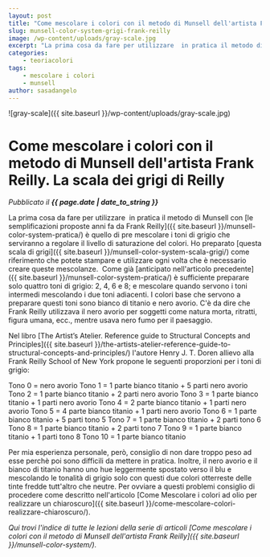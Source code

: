 ```yaml
---
layout: post
title: "Come mescolare i colori con il metodo di Munsell dell'artista Frank Reilly. La scala dei grigi di Reilly."
slug: munsell-color-system-grigi-frank-reilly
image: /wp-content/uploads/gray-scale.jpg
excerpt: "La prima cosa da fare per utilizzare  in pratica il metodo di Munsell con le semplificazioni proposte anni fa da Frank Reilly è quello di pre mescolare i"
categories:
    - teoriacolori
tags:
    - mescolare i colori
    - munsell
author: sasadangelo
---
```


![gray-scale]({{ site.baseurl }}/wp-content/uploads/gray-scale.jpg)

# Come mescolare i colori con il metodo di Munsell dell'artista Frank Reilly. La scala dei grigi di Reilly
_Pubblicato il **{{ page.date | date_to_string }}**_

La prima cosa da fare per utilizzare  in pratica il metodo di Munsell con [le semplificazioni proposte anni fa da Frank Reilly]({{ site.baseurl }}/munsell-color-system-pratica/) è quello di pre mescolare i toni di grigio che serviranno a regolare il livello di saturazione del colori. Ho preparato [questa scala di grigi]({{ site.baseurl }}/munsell-color-system-scala-grigi/) come riferimento che potete stampare e utilizzare ogni volta che è necessario creare queste mescolanze.  Come già [anticipato nell'articolo precedente]({{ site.baseurl }}/munsell-color-system-pratica/) è sufficiente preparare solo quattro toni di grigio: 2, 4, 6 e 8; e mescolare quando servono i toni intermedi mescolando i due toni adiacenti. I colori base che servono a preparare questi toni sono bianco di titanio e nero avorio. C'è da dire che Frank Reilly utilizzava il nero avorio per soggetti come natura morta, ritratti, figura umana, ecc., mentre usava nero fumo per il paesaggio.

Nel libro [The Artist’s Atelier. Reference guide to Structural Concepts and Principles]({{ site.baseurl }}/the-artists-atelier-reference-guide-to-structural-concepts-and-principles/) l'autore Henry J. T. Doren allievo alla Frank Reilly School of New York propone le seguenti proporzioni per i toni di grigio:

Tono 0 = nero avorio Tono 1 = 1 parte bianco titanio + 5 parti nero avorio Tono 2 = 1 parte bianco titanio + 2 parti nero avorio Tono 3 = 1 parte bianco titanio + 1 parti nero avorio Tono 4 = 2 parte bianco titanio + 1 parti nero avorio Tono 5 = 4 parte bianco titanio + 1 parti nero avorio Tono 6 = 1 parte bianco titanio + 5 parti tono 5 Tono 7 = 1 parte bianco titanio + 2 parti tono 6 Tono 8 = 1 parte bianco titanio + 2 parti tono 7 Tono 9 = 1 parte bianco titanio + 1 parti tono 8 Tono 10 = 1 parte bianco titanio

Per mia esperienza personale, però, consiglio di non dare troppo peso ad esse perchè poi sono difficili da mettere in pratica. Inoltre, il nero avorio e il bianco di titanio hanno uno hue leggermente spostato verso il blu e mescolando le tonalità di grigio solo con questi due colori otterreste delle tinte fredde tutt'altro che neutre. Per ovviare a questi problemi consiglio di procedere come descritto nell'articolo [Come Mescolare i colori ad olio per realizzare un chiaroscuro]({{ site.baseurl }}/come-mescolare-colori-realizzare-chiaroscuro/).

_Qui trovi l'indice di tutte le lezioni della serie di articoli [Come mescolare i colori con il metodo di Munsell dell'artista Frank Reilly]({{ site.baseurl }}/munsell-color-system/)._

